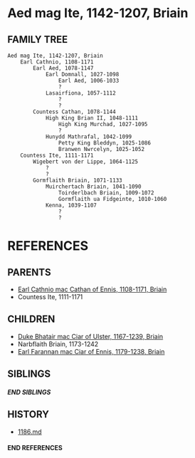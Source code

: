 # Aed mag Ite, 1142-1207, Briain

## FAMILY TREE

```
Aed mag Ite, 1142-1207, Briain
    Earl Cathnio, 1108-1171
        Earl Aed, 1078-1147
            Earl Domnall, 1027-1098
                Earl Aed, 1006-1033
                ?
            Lasairfiona, 1057-1112
                ?
                ?
        Countess Cathan, 1078-1144
            High King Brian II, 1048-1111
                High King Murchad, 1027-1095
                ?
            Hunydd Mathrafal, 1042-1099
                Petty King Bleddyn, 1025-1086
                Branwen Nwrcelyn, 1025-1052
    Countess Ite, 1111-1171
        Wigebert von der Lippe, 1064-1125
            ?
            ?
        Gormflaith Briain, 1071-1133
            Muirchertach Briain, 1041-1090
                Toirderlbach Briain, 1009-1072
                Gormflaith ua Fidgeinte, 1010-1060
            Kenna, 1039-1107
                ?
                ?
```


# REFERENCES

## PARENTS 
* [Earl Cathnio mac Cathan of Ennis, 1108-1171, Briain](p/cathnio_mac_cathan_1108.md)
* Countess Ite, 1111-1171

## CHILDREN 
* [Duke Bhatair mac Ciar of Ulster, 1167-1239, Briain](p/bhatair_mac_ciar_1167.md)
* Narbflaith Briain, 1173-1242
* [Earl Farannan mac Ciar of Ennis, 1179-1238, Briain](p/farannan_mac_ciar_1179.md)

## SIBLINGS

##### END SIBLINGS  
## HISTORY
* [1186.md](../h/1186.md)

#### END REFERENCES
